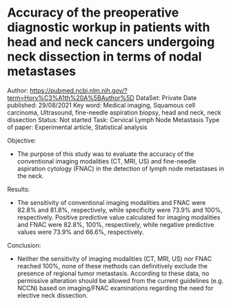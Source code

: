 # Accuracy of the preoperative diagnostic workup in patients with head and neck cancers undergoing neck dissection in terms of nodal metastases

Author: https://pubmed.ncbi.nlm.nih.gov/?term=Horv%C3%A1th%20A%5BAuthor%5D
DataSet: Private
Date published: 29/08/2021
Key word: Medical imaging, Squamous cell carcinoma, Ultrasound, fine-needle aspiration biopsy, head and neck, neck dissection
Status: Not started
Task: Cervical Lymph Node Metastasis
Type of paper: Experimental article, Statistical analysis

Objective:

- The purpose of this study was to evaluate the accuracy of the conventional imaging modalities (CT, MRI, US) and fine-needle aspiration cytology (FNAC) in the detection of lymph node metastases in the neck.

Results:

- The sensitivity of conventional imaging modalities and FNAC were 82.8% and 81.8%, respectively, while specificity were 73.9% and 100%, respectively. Positive predictive value calculated for imaging modalities and FNAC were 82.8%, 100%, respectively, while negative predictive values were 73.9% and 66.6%, respectively.

Conclusion:

- Neither the sensitivity of imaging modalities (CT, MRI, US) nor FNAC reached 100%, none of these methods can definitively exclude the presence of regional tumor metastasis. According to these data, no permissive alteration should be allowed from the current guidelines (e.g. NCCN) based on imaging/FNAC examinations regarding the need for elective neck dissection.